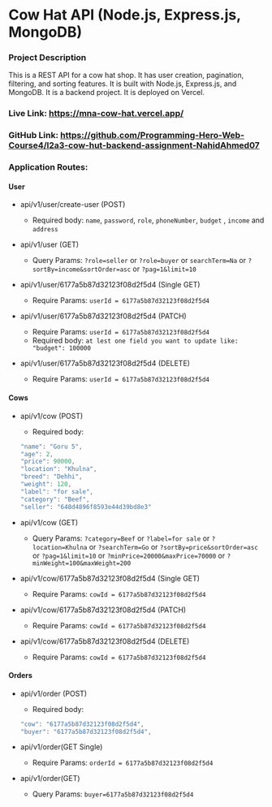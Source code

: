 # Cow Hat API (Node.js, Express.js, MongoDB)

### Project Description

This is a REST API for a cow hat shop. It has user creation, pagination, filtering, and sorting features. It is built with Node.js, Express.js, and MongoDB. It is a backend project. It is deployed on Vercel.

### Live Link: https://mna-cow-hat.vercel.app/

### GitHub Link: https://github.com/Programming-Hero-Web-Course4/l2a3-cow-hut-backend-assignment-NahidAhmed07

### Application Routes:

#### User

- api/v1/user/create-user (POST)

  - Required body: `name`, `password`, `role`, `phoneNumber`, `budget` , `income` and `address`

- api/v1/user (GET)
  - Query Params: `?role=seller` or `?role=buyer` or `searchTerm=Na` or `?sortBy=income&sortOrder=asc` or `?pag=1&limit=10`
- api/v1/user/6177a5b87d32123f08d2f5d4 (Single GET)
  - Require Params: `userId = 6177a5b87d32123f08d2f5d4`
- api/v1/user/6177a5b87d32123f08d2f5d4 (PATCH)
  - Require Params: `userId = 6177a5b87d32123f08d2f5d4`
  - Required body: `at lest one field you want to update like: "budget": 100000`
- api/v1/user/6177a5b87d32123f08d2f5d4 (DELETE)
  - Require Params: `userId = 6177a5b87d32123f08d2f5d4`

#### Cows

- api/v1/cow (POST)

  - Required body:

  ```ts
  "name": "Goru 5",
  "age": 2,
  "price": 90000,
  "location": "Khulna",
  "breed": "Dehhi",
  "weight": 120,
  "label": "for sale",
  "category": "Beef",
  "seller": "648d4896f8593e44d39bd8e3"

  ```

- api/v1/cow (GET)
  - Query Params: `?category=Beef` or `?label=for sale` or `?location=Khulna` or `?searchTerm=Go` or `?sortBy=price&sortOrder=asc` or `?pag=1&limit=10` or `?minPrice=20000&maxPrice=70000` or `?minWeight=100&maxWeight=200`
- api/v1/cow/6177a5b87d32123f08d2f5d4 (Single GET)
  - Require Params: `cowId = 6177a5b87d32123f08d2f5d4`
- api/v1/cow/6177a5b87d32123f08d2f5d4 (PATCH)
  - Require Params: `cowId = 6177a5b87d32123f08d2f5d4`
- api/v1/cow/6177a5b87d32123f08d2f5d4 (DELETE)
  - Require Params: `cowId = 6177a5b87d32123f08d2f5d4`

#### Orders

- api/v1/order (POST)

  - Required body:

  ```ts
  "cow": "6177a5b87d32123f08d2f5d4",
  "buyer": "6177a5b87d32123f08d2f5d4",

  ```

- api/v1/order(GET Single)
  - Require Params: `orderId = 6177a5b87d32123f08d2f5d4`
- api/v1/order(GET)
  - Query Params: `buyer=6177a5b87d32123f08d2f5d4`
